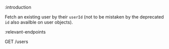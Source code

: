 :introduction

Fetch an existing user by their `userId` (not to be mistaken by the deprecated
`id` also availble on user objects).

:relevant-endpoints

GET /users
